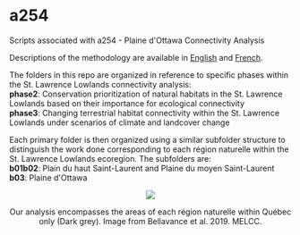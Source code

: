 # a254
Scripts associated with a254 - Plaine d'Ottawa Connectivity Analysis

Descriptions of the methodology are available in [English](https://quebio.ca/en/connectivity_report) and [French](https://quebio.ca/fr/rapport_connectivite).<br />

The folders in this repo are organized in reference to specific phases within the St. Lawrence Lowlands connectivity analysis:<br />
**phase2**: Conservation prioritization of natural habitats in the St. Lawrence Lowlands based on their importance for ecological connectivity<br />
**phase3**: Changing terrestrial habitat connectivity within the St. Lawrence Lowlands under scenarios of climate and landcover change<br />

Each primary folder is then organized using a similar subfolder structure to distinguish the work done corresponding to each région naturelle within the St. Lawrence Lowlands ecoregion. The subfolders are:<br />
**b01b02**: Plain du haut Saint-Laurent and Plaine du moyen Saint-Laurent<br />
**b03**: Plaine d'Ottawa

<p align="center">
  <img src="https://i.imgur.com/2tjeLfl.png"/>
 </p>
<p align="center">Our analysis encompasses the areas of each région naturelle within Québec only (Dark grey). Image from Bellavance et al. 2019. MELCC.
   </p>
